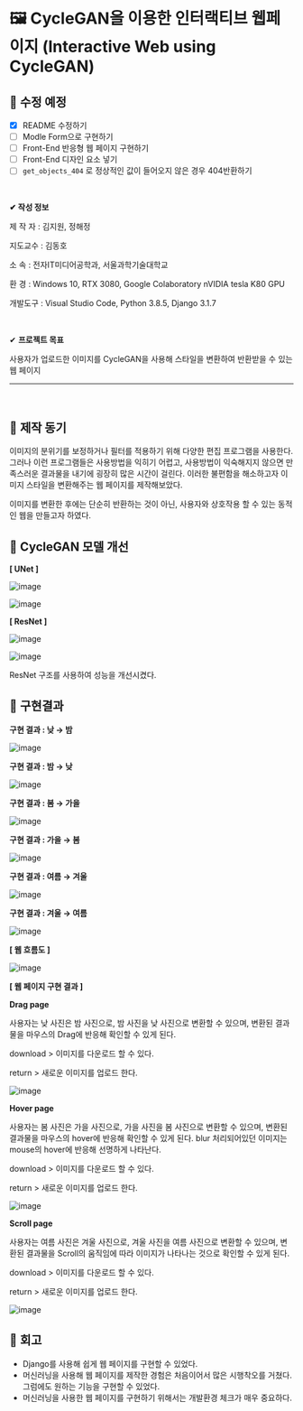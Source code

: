 # 🖼 CycleGAN을 이용한 인터랙티브 웹페이지 (**Interactive Web using CycleGAN**)

## 🚧 수정 예정

- [x] README 수정하기
- [ ] Modle Form으로 구현하기
- [ ] Front-End 반응형 웹 페이지 구현하기
- [ ] Front-End 디자인 요소 넣기
- [ ] `get_objects_404` 로 정상적인 값이 들어오지 않은 경우 404반환하기

<br>

__✔ 작성 정보__

제  작  자 : 김지원, 정해정

지도교수 : 김동호

소        속 : 전자IT미디어공학과, 서울과학기술대학교 

환        경 : Windows 10, RTX 3080, Google Colaboratory nVIDIA tesla K80 GPU

개발도구 : Visual Studio Code, Python 3.8.5, Django 3.1.7

<br/>

✔ **프로젝트 목표**

사용자가 업로드한 이미지를 CycleGAN을 사용해 스타일을 변환하여 반환받을 수 있는 웹 페이지

---

<br/>

## 🔹 제작 동기

이미지의 분위기를 보정하거나 필터를 적용하기 위해 다양한 편집 프로그램을 사용한다. 그러나 이런 프로그램들은 사용방법을 익히기 어렵고, 사용방법이 익숙해지지 않으면 만족스러운 결과물을 내기에 굉장히 많은 시간이 걸린다. 이러한 불편함을 해소하고자 이미지 스타일을 변환해주는 웹 페이지를 제작해보았다.

이미지를 변환한 후에는 단순히 반환하는 것이 아닌, 사용자와 상호작용 할 수 있는 동적인 웹을 만들고자 하였다.



## 🔹 CycleGAN 모델 개선

**[ UNet ]**

![image](https://user-images.githubusercontent.com/109324634/195488032-f745331c-65de-49bb-b27d-a9ca4db373d3.png)

![image](https://user-images.githubusercontent.com/109324634/195488065-90db613e-9734-40a6-b72a-454f54517b28.png)



**[ ResNet ]**

![image](https://user-images.githubusercontent.com/109324634/195488172-fd946b90-2648-401c-abc9-d68805ffa49a.png)

![image](https://user-images.githubusercontent.com/109324634/195488199-75bf429b-8dab-4d6c-9487-6a1efc8896cc.png)

ResNet 구조를 사용하여 성능을 개선시켰다.



## 🔷 구현결과

**구현 결과 : 낮 → 밤**

![image](https://user-images.githubusercontent.com/109324634/195488501-49d841b6-6927-4bdc-99d9-28b441d6c217.png)

**구현 결과 : 밤 → 낮**

![image](https://user-images.githubusercontent.com/109324634/195488527-ceae60c3-0db8-454e-a8be-25aa7bdae9e7.png)

**구현 결과 : 봄 → 가을**

![image](https://user-images.githubusercontent.com/109324634/195488547-b60f8bad-4206-4e0b-8c1d-6a6b245dc58b.png)

**구현 결과 : 가을 → 봄**

![image](https://user-images.githubusercontent.com/109324634/195488591-04208838-5934-4c00-adfe-49fe96832dfc.png)

**구현 결과 : 여름 → 겨울**

![image](https://user-images.githubusercontent.com/109324634/195488614-59a1a65d-0235-472c-8192-1b0c1c537aed.png)

**구현 결과 : 겨울 → 여름**

![image](https://user-images.githubusercontent.com/109324634/195489805-38c625a2-00ba-41f2-9dab-e3a4214059f0.png)



**[ 웹 흐름도 ]**

![image](https://user-images.githubusercontent.com/109324634/195488964-309e68fa-38f6-41cd-9031-8d421ccead12.png)

**[ 웹 페이지 구현 결과 ]**

**Drag page**

사용자는 낮 사진은 밤 사진으로, 밤 사진을 낮 사진으로 변환할 수 있으며, 변환된 결과물을 마우스의 Drag에 반응해 확인할 수 있게 된다.

download > 이미지를 다운로드 할 수 있다.

return > 새로운 이미지를 업로드 한다.

![image](https://user-images.githubusercontent.com/109324634/195489100-792b2b29-8251-4d76-8baa-1fc94327d319.png)

**Hover page**

사용자는 봄 사진은 가을 사진으로, 가을 사진을 봄 사진으로 변환할 수 있으며, 변환된 결과물을 마우스의 hover에 반응해 확인할 수 있게 된다. blur 처리되어있던 이미지는 mouse의 hover에 반응해 선명하게 나타난다.

download > 이미지를 다운로드 할 수 있다.

return > 새로운 이미지를 업로드 한다.

![image](https://user-images.githubusercontent.com/109324634/195489123-6529ce24-b7e0-4710-8017-0804411ff690.png)

**Scroll page**

사용자는 여름 사진은 겨울 사진으로, 겨울 사진을 여름 사진으로 변환할 수 있으며, 변환된 결과물을 Scroll의 움직임에 따라 이미지가 나타나는 것으로 확인할 수 있게 된다.

download > 이미지를 다운로드 할 수 있다.

return > 새로운 이미지를 업로드 한다.

![image](https://user-images.githubusercontent.com/109324634/195489147-69978a9c-3ca3-46f0-9190-e695a2f24a4d.png)

## 🔷 회고

- Django를 사용해 쉽게 웹 페이지를 구현할 수 있었다.
- 머신러닝을 사용해 웹 페이지를 제작한 경험은 처음이어서 많은 시행착오를 거쳤다. 그럼에도 원하는 기능을 구현할 수 있었다.
- 머신러닝을 사용한 웹 페이지를 구현하기 위해서는 개발환경 체크가 매우 중요하다.













